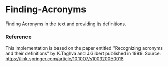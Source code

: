 # Finding-Acronyms
Finding Acronyms in the text and providing its definitions.

### Reference
This implementation is based on the paper entitled "Recognizing acronyms and their definitions" by K.Taghva and J.Gilbert published in 1999.
Source: https://link.springer.com/article/10.1007/s100320050018
